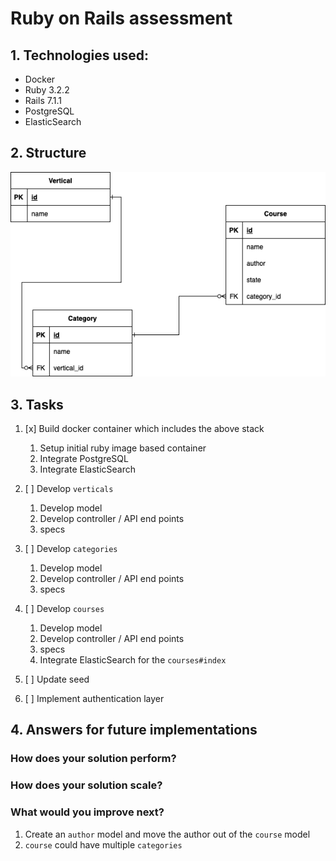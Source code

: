 # Ruby on Rails assessment

## 1. Technologies used:

- Docker
- Ruby 3.2.2
- Rails 7.1.1
- PostgreSQL
- ElasticSearch

## 2. Structure

![db structure](docs/swivel-rails-db.drawio.png)

## 3. Tasks

1. [x] Build docker container which includes the above stack
    1. Setup initial ruby image based container
    2. Integrate PostgreSQL
    3. Integrate ElasticSearch

2. [ ] Develop `verticals`
    1. Develop model
    2. Develop controller / API end points
    3. specs

3. [ ] Develop `categories`
    1. Develop model
    2. Develop controller / API end points
    3. specs

4. [ ] Develop `courses`
    1. Develop model
    2. Develop controller / API end points
    3. specs
    4. Integrate ElasticSearch for the `courses#index` 

5. [ ] Update seed

6. [ ] Implement authentication layer

## 4. Answers for future implementations

### How does your solution perform? 
### How does your solution scale?
### What would you improve next?
1. Create an `author` model and move the author out of the `course` model
2. `course` could have multiple `categories`
